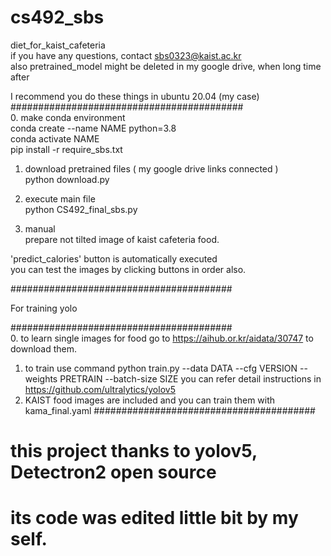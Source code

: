 # cs492_sbs
diet_for_kaist_cafeteria  
if you have any questions, contact sbs0323@kaist.ac.kr  
also pretrained_model might be deleted in my google drive, when long time after  

I recommend you do these things in ubuntu 20.04 (my case)  
##########################################  
0. make conda environment   
conda create --name NAME python=3.8  
conda activate NAME  
pip install -r require_sbs.txt  
 
1. download pretrained files ( my google drive links connected )  
python download.py  

2. execute main file  
python CS492_final_sbs.py  

3. manual  
prepare not tilted image of kaist cafeteria food.  

'predict_calories' button is automatically executed    
you can test the images by clicking buttons in order also.    

########################################  

For training yolo

########################################  
0. to learn single images for food go to https://aihub.or.kr/aidata/30747 to download them.
1. to train use command 
python train.py --data DATA --cfg VERSION --weights PRETRAIN --batch-size SIZE
you can refer detail instructions in https://github.com/ultralytics/yolov5
2. KAIST food images are included and you can train them with kama_final.yaml
########################################  

# this project thanks to yolov5, Detectron2 open source    
# its code was edited little bit by my self.  
